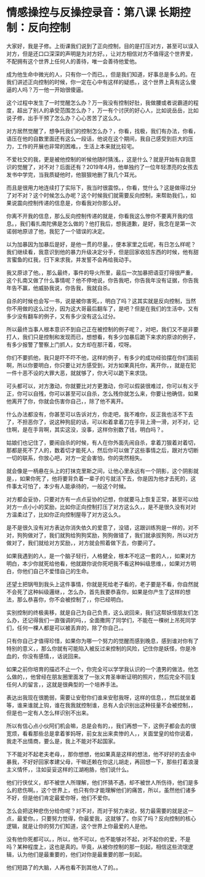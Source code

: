 # 情感操控与反操控录音：第八课 长期控制：反向控制

大家好，我是子修。上街课我们说到了正向控制，目的是打压对方，甚至可以误入对方，但是还口口深深的声明是为对方好。，让对方相信对方不值得这个世界爱，不配拥有这个世界上任何人的善待，唯一会善待他爱他。

成为他生命中微光的人，只有你一个而已。，但是我们知道，好事总是多么的。在我们讲述正向控制的时候，你一定在心中有这样的疑惑。，这个世界上真有这么傻逼的人吗？万一他一开始很傻逼。

这个过程中发生了一时觉醒怎么办？万一我没有控制好肚，我做腰或者说霸道的程度，超出了别人的承受范围怎么办？，万一有个讨厌的好心人，比如说岳岳，比如说子修，出手干预了怎么办？心心苦苦了这么久。

对方居然觉醒了，想争托我们的控制怎么办？，你看，找极，我们有办法，你看，语压在他的自数里面还有这么一段话，他说在这个期间，我自己感受到巨大的压力，工作的开展也非常的困难。，生活上本来就比较宅。

不爱社交的我，更是被他控制的听候他随时猜浅。，这是什么？就是开始有自我意识的觉醒了，对不对？后面还有？2019年4月，他单独约了一位年轻漂亮的女孩去发书中学完，当我质疑他时，他狠狠地删了我几个耳光。

而且是很用力地连续打了实际下，我当时很震惊。，你看，觉什么？这是做得过分了对不对？这个时候怎么办呢？这个时候我们就需要反向控制，来帮助我们。，如果说震向控制传递的信息是，你看我对你那么好。

你离不开我的信息，那么反向控制传递的就是，你看我这么惨你不要离开我的信息。，我们看扎南陀佛是怎么做的？他打我后，想我道歉，是好，我念在是第一次诺弱地原谅了他，我犯了一个错误的决定。

以为加暴因为加暴后是好，是他一贯的尽量。，便本家里之后呢，有日怎么样呢？我们继续看，我意识到他的暴力升级决定分手，但是回家收拾东西的时候，他有甜言蜜鱼的红我，归下来求我，并发誓不会再给我动手。

我又原谅了他。，那么最终，事件的导火所里，最后一次加暴把语亚打得很严重，这个扎南又做了什么事情呢？他不停地说，你告我吧，你告我年没有证据，你告我年告不赢，他威胁我说，你告我，我就自杀。

自杀的时候也会写一书，说是被你害死。，明白了吗？这其实就是反向控制，当然你不用做的这么过分，因为这大哥最后翻车了，是吧？但是在我们的生活中，又有多少没有翻车的例子，又有多少没有这么过分。

所以最终当事人根本意识不到自己正在被控制的例子呢？，对吧，我们又不是非要打人，我们只是控制和发现而已，想想看，有多少加暴后跪下来求的原谅的例子，有多少报警了警察上门抓人，女方却在那汗着，哎呀。

你们不要抓他，我只是吓不吓不他，这样的例子，有多少的成功经验摆在你们面前啊，所以你要明白，你只要让对方感受到，对方如果真托你，离开你，，就是在犯一件十恶不设的大罪大恶，就就够了，你大可以跪下来求饶。

可头都可以，对方激动，你就要比对方更激动，你可以假装很难过，你可以有义于正，你可以自残，你可以甚至可以自杀，怎么残你就怎么来，你要让他确信，如果他离开了你，你就会伤害你自己，，除了他不离开。

什么办法都没有，你甚至可以告诉对方，你走吧，我不难你，反正我也活不下去了，不担恶你了，说这种狗屁的话，可以和着拿着刀在手背上滑一滑，对不对，记住啊，是在手背啊，其实这没，没事，这样你别数了钱，明白吗？。

姑娘们也记住了，要闹自杀的时候，有人在你外面先闹自杀，拿着刀狠着对着切，那都是死不了人的，数着切才能死人，然后你可以做了这些事情之后，跟对方切断一切的联系，你放心吧，对方一定会害怕，你的突然相失。

就会像是一柄悬在头上的打抹克里斯之间，让他心里永远有一个阴影，这个阴影就是，，如果你死了，他将要背负着一辈子的亏就活下去，你是因为他才去死的，这件事太可怕了，本少有人能承待的，一般这个时候。

对方都会妥协，只要对方有一点点妥协的记想，你就要马上恢复正常，甚至可以给对方一点小小的奖励，比如你正向控制打压了对方这么久，，是不是很久没有对对方温柔过了，比如你正向控制屋辱了对方这么久。

是不是很久没有对方表达你消失依久的爱意了，没错，这跟训练狗是一样的，对不对，狗狗做对了，我们就狗给狗狗奖励，狗狗做错了，我们就承拔狗狗，所以对方做对了，我们就给对方奖励，，对方就会照着做下去，你要问了。

如果我遇到的人，是一个脑子轻行，人格健全，根本不吃这一套的人，，如果对方明白，本少你就死给他看，他就跟你说你死吧我不看这种糾级思维，，如果对方明白，你他们自己不爱惜自己的生命。

还望土把锅甩到我头上这件事情，你就是死给老子看的，老子要是不看，你自然就不会死了这种糾级邏继，，怎么办，首先我要恭喜你，如果是你产生了这样的想法，那么恭喜你，你不会被控制了，，你已经明白。

实别控制的终极奥移，就是自己为自己负责，这么说回来，我们这帮妖怪朋友们怎么办，还记得我们一直强调的吗，，全面撒网了同学们，不能在一棵树上吊死同学们，任何一棵人都是可以被丢弃的，除了你自己，。

只有你自己才值得珍惜，如果你为哪一个努力的觉醒而感到晚息，感到谁对你有了特别的意义，，那么你就有可能陷入被反过来控制的风险，记住你是妖怪，你是冷血的，你没有感情，，话说回来。

如果之前你培育的描迟不止一个，你完全可以学学我认识的一个渣男的做法，他怎么做的，，他曾经在朋友圈里面发了一张义育圣审断证明的照片，然后完全不回复任何人的留言，，这就是很典型的一个培养手法。

表达出我现在很脆弱，需要让安慰你们谁来安慰我呀，这样的信息，，然后就坐着等，谁来谁就上钩，谁在我我就控制谁，总有人会识别出这种技量不会被控制，，但是也一定有人怎么样识别不出来。

所以有信心点小伙阿们机会嘛，总是会有的，，我们再想一下，这例子都会去的很宽烦，看看那些总是拿着爹妈呀，前女友出来卖惨的人，，关面堂皇的给你说着，我走不出情商，要么是，我上不能对不起国家。

下不能对不起老夫老母，，那你想想，他如果真是这样的想法，他不好好的去金中暴我，不好好回家孝建父母，干嘛还赖在你这儿胡走，再回想一下，那些打着浪漫主义情怀，，注如妥妥这样的江湖袍胳，他们说什么。

他们行侠仗义，却不被世人所理解，他们怀猜不遇，却不被世人所伤待，他们是多么的悲伤啊。，这个世界上，也只有你才能理解他们的痛苦，所以，虽然他们诸多不好，但是他们肯定最爱你呀，他们不爱你。

怎么会把这种悲伤分给你呢？对不对，而对于努力来说，努力最需要的就是这一点，最爱你。，只要努力觉得，你最爱我，这就够了。你买了吗？反向控制的核心逻辑，就是让你的努力们知道，这个世界上你最爱的人是他。

没有他你死都可以。，所以，他不可以，也不能够对不起，对不起你的爱，不是吗？某种程度上，这也是真的。毕竟，从被你控制的那一刻起，相信这些流氓逻辑，认为他们是最重要的，他们对你是最重要的那一刻起。

他们短路了的大脑，人再也看不到其他人了的。。